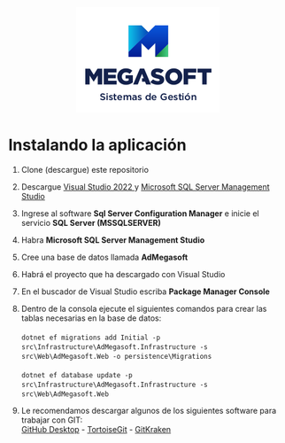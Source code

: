 <p align="center">
  <img src="design/images/logos/megasoft-260x190.png" />
</p>

# Instalando la aplicación

1. Clone (descargue) este repositorio
2. Descargue [Visual Studio 2022 ](https://visualstudio.microsoft.com/vs/) y [Microsoft SQL Server Management Studio](https://aka.ms/ssmsfullsetup)
3. Ingrese al software **Sql Server Configuration Manager** e inicie el servicio **SQL Server (MSSQLSERVER)**
4. Habra **Microsoft SQL Server Management Studio**
5. Cree una base de datos llamada **AdMegasoft**
6. Habrá el proyecto que ha descargado con Visual Studio
7. En el buscador de Visual Studio escriba **Package Manager Console**
8. Dentro de la consola ejecute el siguientes comandos para crear las tablas necesarias en la base de datos: <br/><br/>
`dotnet ef migrations add Initial -p src\Infrastructure\AdMegasoft.Infrastructure -s src\Web\AdMegasoft.Web -o persistence\Migrations` <br/><br/>
`dotnet ef database update -p src\Infrastructure\AdMegasoft.Infrastructure -s src\Web\AdMegasoft.Web`  

9. Le recomendamos descargar algunos de los siguientes software para trabajar con GIT: <br/>[GitHub Desktop](https://desktop.github.com/) - [TortoiseGit](https://tortoisegit.org/) - [GitKraken](https://www.gitkraken.com/)
